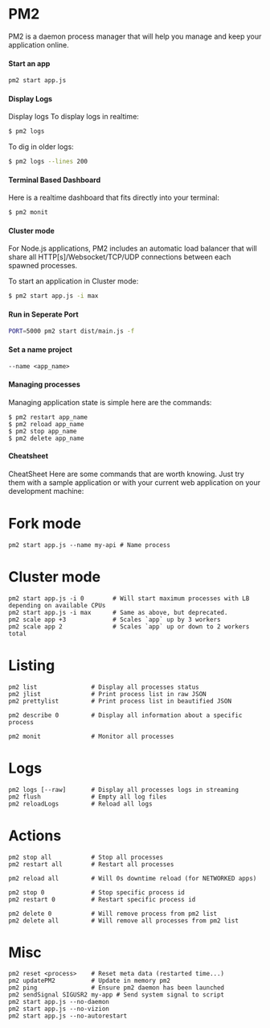 # PM2

PM2 is a daemon process manager that will help you manage and keep your application online.

#### Start an app
```bash
pm2 start app.js
```

#### Display Logs

Display logs
To display logs in realtime:

```sh
$ pm2 logs
```

To dig in older logs:

```sh
$ pm2 logs --lines 200
```


#### Terminal Based Dashboard
Here is a realtime dashboard that fits directly into your terminal:

```sh
$ pm2 monit
```

#### Cluster mode
For Node.js applications, PM2 includes an automatic load balancer that will share all HTTP[s]/Websocket/TCP/UDP connections between each spawned processes.

To start an application in Cluster mode:

```sh
$ pm2 start app.js -i max
```

#### Run in Seperate Port
```sh
PORT=5000 pm2 start dist/main.js -f
```

#### Set a name project
```
--name <app_name>
```

#### Managing processes
Managing application state is simple here are the commands:

```
$ pm2 restart app_name
$ pm2 reload app_name
$ pm2 stop app_name
$ pm2 delete app_name
```

#### Cheatsheet
CheatSheet
Here are some commands that are worth knowing. Just try them with a sample application or with your current web application on your development machine:

# Fork mode
```
pm2 start app.js --name my-api # Name process
```

# Cluster mode
```
pm2 start app.js -i 0        # Will start maximum processes with LB depending on available CPUs
pm2 start app.js -i max      # Same as above, but deprecated.
pm2 scale app +3             # Scales `app` up by 3 workers
pm2 scale app 2              # Scales `app` up or down to 2 workers total
```

# Listing

```
pm2 list               # Display all processes status
pm2 jlist              # Print process list in raw JSON
pm2 prettylist         # Print process list in beautified JSON

pm2 describe 0         # Display all information about a specific process

pm2 monit              # Monitor all processes
```

# Logs

```
pm2 logs [--raw]       # Display all processes logs in streaming
pm2 flush              # Empty all log files
pm2 reloadLogs         # Reload all logs
```

# Actions

```
pm2 stop all           # Stop all processes
pm2 restart all        # Restart all processes

pm2 reload all         # Will 0s downtime reload (for NETWORKED apps)

pm2 stop 0             # Stop specific process id
pm2 restart 0          # Restart specific process id

pm2 delete 0           # Will remove process from pm2 list
pm2 delete all         # Will remove all processes from pm2 list
```

# Misc

```
pm2 reset <process>    # Reset meta data (restarted time...)
pm2 updatePM2          # Update in memory pm2
pm2 ping               # Ensure pm2 daemon has been launched
pm2 sendSignal SIGUSR2 my-app # Send system signal to script
pm2 start app.js --no-daemon
pm2 start app.js --no-vizion
pm2 start app.js --no-autorestart
```
